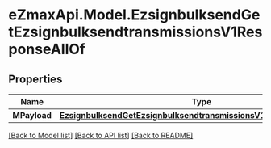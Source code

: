 
# eZmaxApi.Model.EzsignbulksendGetEzsignbulksendtransmissionsV1ResponseAllOf

## Properties

Name | Type | Description | Notes
------------ | ------------- | ------------- | -------------
**MPayload** | [**EzsignbulksendGetEzsignbulksendtransmissionsV1ResponseMPayload**](EzsignbulksendGetEzsignbulksendtransmissionsV1ResponseMPayload.md) |  | 

[[Back to Model list]](../README.md#documentation-for-models)
[[Back to API list]](../README.md#documentation-for-api-endpoints)
[[Back to README]](../README.md)

